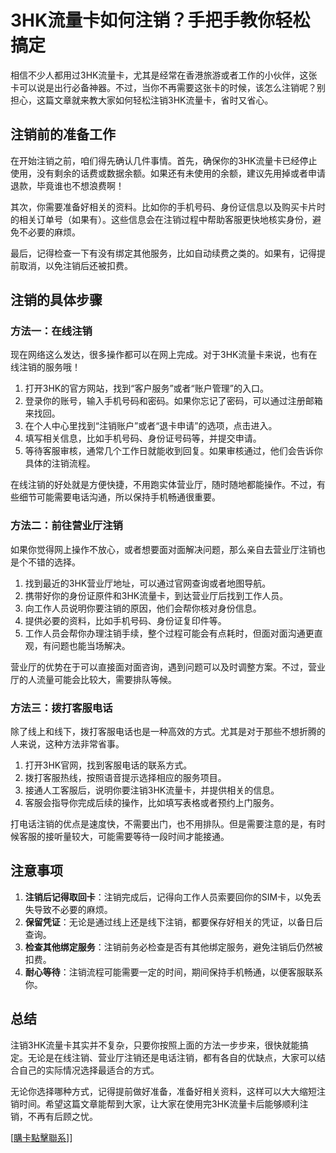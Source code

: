 # 3HK流量卡如何注销？手把手教你轻松搞定

相信不少人都用过3HK流量卡，尤其是经常在香港旅游或者工作的小伙伴，这张卡可以说是出行必备神器。不过，当你不再需要这张卡的时候，该怎么注销呢？别担心，这篇文章就来教大家如何轻松注销3HK流量卡，省时又省心。

## 注销前的准备工作

在开始注销之前，咱们得先确认几件事情。首先，确保你的3HK流量卡已经停止使用，没有剩余的话费或数据余额。如果还有未使用的余额，建议先用掉或者申请退款，毕竟谁也不想浪费啊！

其次，你需要准备好相关的资料。比如你的手机号码、身份证信息以及购买卡片时的相关订单号（如果有）。这些信息会在注销过程中帮助客服更快地核实身份，避免不必要的麻烦。

最后，记得检查一下有没有绑定其他服务，比如自动续费之类的。如果有，记得提前取消，以免注销后还被扣费。

## 注销的具体步骤

### 方法一：在线注销

现在网络这么发达，很多操作都可以在网上完成。对于3HK流量卡来说，也有在线注销的服务哦！

1. 打开3HK的官方网站，找到“客户服务”或者“账户管理”的入口。
2. 登录你的账号，输入手机号码和密码。如果你忘记了密码，可以通过注册邮箱来找回。
3. 在个人中心里找到“注销账户”或者“退卡申请”的选项，点击进入。
4. 填写相关信息，比如手机号码、身份证号码等，并提交申请。
5. 等待客服审核，通常几个工作日就能收到回复。如果审核通过，他们会告诉你具体的注销流程。

在线注销的好处就是方便快捷，不用跑实体营业厅，随时随地都能操作。不过，有些细节可能需要电话沟通，所以保持手机畅通很重要。

### 方法二：前往营业厅注销

如果你觉得网上操作不放心，或者想要面对面解决问题，那么亲自去营业厅注销也是个不错的选择。

1. 找到最近的3HK营业厅地址，可以通过官网查询或者地图导航。
2. 携带好你的身份证原件和3HK流量卡，到达营业厅后找到工作人员。
3. 向工作人员说明你要注销的原因，他们会帮你核对身份信息。
4. 提供必要的资料，比如手机号码、身份证复印件等。
5. 工作人员会帮你办理注销手续，整个过程可能会有点耗时，但面对面沟通更直观，有问题也能当场解决。

营业厅的优势在于可以直接面对面咨询，遇到问题可以及时调整方案。不过，营业厅的人流量可能会比较大，需要排队等候。

### 方法三：拨打客服电话

除了线上和线下，拨打客服电话也是一种高效的方式。尤其是对于那些不想折腾的人来说，这种方法非常省事。

1. 打开3HK官网，找到客服电话的联系方式。
2. 拨打客服热线，按照语音提示选择相应的服务项目。
3. 接通人工客服后，说明你要注销3HK流量卡，并提供相关的信息。
4. 客服会指导你完成后续的操作，比如填写表格或者预约上门服务。

打电话注销的优点是速度快，不需要出门，也不用排队。但是需要注意的是，有时候客服的接听量较大，可能需要等待一段时间才能接通。

## 注意事项

1. **注销后记得取回卡**：注销完成后，记得向工作人员索要回你的SIM卡，以免丢失导致不必要的麻烦。
2. **保留凭证**：无论是通过线上还是线下注销，都要保存好相关的凭证，以备日后查询。
3. **检查其他绑定服务**：注销前务必检查是否有其他绑定服务，避免注销后仍然被扣费。
4. **耐心等待**：注销流程可能需要一定的时间，期间保持手机畅通，以便客服联系你。

## 总结

注销3HK流量卡其实并不复杂，只要你按照上面的方法一步步来，很快就能搞定。无论是在线注销、营业厅注销还是电话注销，都有各自的优缺点，大家可以结合自己的实际情况选择最适合的方式。

无论你选择哪种方式，记得提前做好准备，准备好相关资料，这样可以大大缩短注销时间。希望这篇文章能帮到大家，让大家在使用完3HK流量卡后能够顺利注销，不再有后顾之忧。

[[購卡點擊聯系](https://t.me/s/esim1088)]]